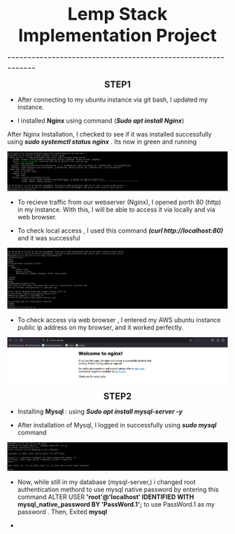 
<div style="text-align: center;">
  <span style="font-size: 40px; font-weight: bold;">Lemp Stack Implementation Project</span>
</div>



<span style="font-size: 20px;">-------------------------------------------------------------
</span>

<div style="text-align: center;">
  <span style="font-size: 20px; font-weight: bold;">STEP1</span>
</div>


- After connecting to my ubuntu instance via git bash, I updated my instance. 

- I installed **Nginx** using command (***Sudo apt install Nginx***)

After Nginx Installation, I checked to see if it was installed successfully using ***sudo systemctl status nginx*** . Its now in green and running 

![Alt text](images/nginxInstalled.png)

- To recieve traffic from our webserver (Nginx), I opened porth 80 (http) in my instance. With this, I will be able to access it via locally and via web browser. 

- To check local access , I used this command ***(curl http://localhost:80)***
 and it was successful 

![Alt text](<images/local access.png>)

-  To check access via web browser , I entered my AWS ubuntu instance public ip address on my browser, and it worked perfectly. 

![Alt text](images/webacess.png)




<div style="text-align: center;">
  <span style="font-size: 20px; font-weight: bold;">STEP2</span>
</div>

-  Installing **Mysql** : using ***Sudo apt install mysql-server -y***

- After installation of Mysql, I logged in successfully using  ***sudo mysql*** command


![Alt text](images/mysqlinstall.png)

- Now, while still in my database (mysql-server,) i changed root authentication methord to use mysql native password by entering this command ALTER USER **'root'@'localhost' IDENTIFIED WITH mysql_native_password BY 'PassWord.1';** to use PassWord.1 as my password . Then, Exited **mysql**

-  
